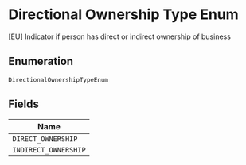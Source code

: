 
# Directional Ownership Type Enum

[EU] Indicator if person has direct or indirect ownership of business

## Enumeration

`DirectionalOwnershipTypeEnum`

## Fields

| Name |
|  --- |
| `DIRECT_OWNERSHIP` |
| `INDIRECT_OWNERSHIP` |

